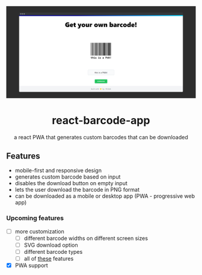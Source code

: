 <div align="center">
  <img src="screenshot.png">
  
  # react-barcode-app
  a react PWA that generates custom barcodes that can be downloaded

</div>

## Features
- mobile-first and responsive design
- generates custom barcode based on input 
- disables the download button on empty input
- lets the user download the barcode in PNG format
- can be downloaded as a mobile or desktop app (PWA - progressive web app)

### Upcoming features
- [ ] more customization
    - [ ] different barcode widths on different screen sizes
    - [ ] SVG download option
    - [ ] different barcode types
    - [ ] all of [these](https://www.npmjs.com/package/next-barcode#options) features

- [X] PWA support
